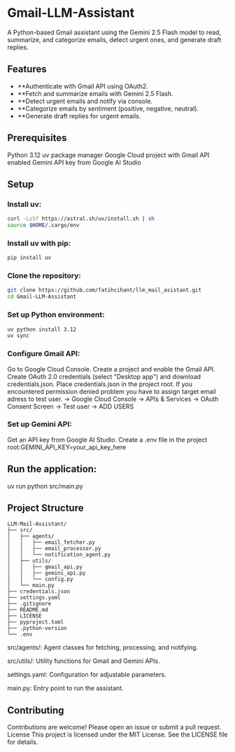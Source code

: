 # Gmail-LLM-Assistant
A Python-based Gmail assistant using the Gemini 2.5 Flash model to read, summarize, and categorize emails, detect urgent ones, and generate draft replies.
## Features

- **Authenticate with Gmail API using OAuth2.
- **Fetch and summarize emails with Gemini 2.5 Flash.
- **Detect urgent emails and notify via console.
- **Categorize emails by sentiment (positive, negative, neutral).
- **Generate draft replies for urgent emails.

## Prerequisites

Python 3.12
uv package manager
Google Cloud project with Gmail API enabled
Gemini API key from Google AI Studio

## Setup

### Install uv:
```bash
curl -LsSf https://astral.sh/uv/install.sh | sh
source $HOME/.cargo/env
```

### Install uv with pip:
```bash
pip install uv
```

### Clone the repository:
```bash
git clone https://github.com/fatihcihant/llm_mail_asistant.git
cd Gmail-LLM-Assistant
```

### Set up Python environment:
```bash
uv python install 3.12
uv sync
```


### Configure Gmail API:

Go to Google Cloud Console.
Create a project and enable the Gmail API.
Create OAuth 2.0 credentials (select "Desktop app") and download credentials.json.
Place credentials.json in the project root.
If you encountered permission denied problem you have to assign target email adress to test user.
-> Google Cloud Console → APIs & Services → OAuth Consent Screen → Test user → ADD USERS



### Set up Gemini API:

Get an API key from Google AI Studio.
Create a .env file in the project root:GEMINI_API_KEY=your_api_key_here




## Run the application:
uv run python src/main.py



## Project Structure

```
LLM-Mail-Assistant/
├── src/
│   ├── agents/
│   │   ├── email_fetcher.py
│   │   ├── email_processor.py
│   │   └── notification_agent.py
│   ├── utils/
│   │   ├── gmail_api.py
│   │   ├── gemini_api.py
│   │   └── config.py
│   └── main.py
├── credentials.json
├── settings.yaml
├── .gitignore
├── README.md
├── LICENSE
├── pyproject.toml
├── .python-version
└── .env

```


src/agents/: Agent classes for fetching, processing, and notifying.

src/utils/: Utility functions for Gmail and Gemini APIs.

settings.yaml: Configuration for adjustable parameters.

main.py: Entry point to run the assistant.

## Contributing
Contributions are welcome! Please open an issue or submit a pull request.
License
This project is licensed under the MIT License. See the LICENSE file for details.
